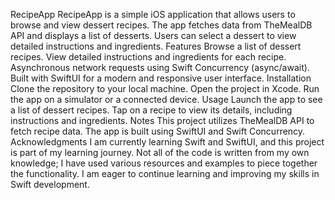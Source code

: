 RecipeApp
RecipeApp is a simple iOS application that allows users to browse and view dessert recipes. 
The app fetches data from TheMealDB API and displays a list of desserts. Users can select a dessert to view detailed instructions and ingredients.
Features
Browse a list of dessert recipes.
View detailed instructions and ingredients for each recipe.
Asynchronous network requests using Swift Concurrency (async/await).
Built with SwiftUI for a modern and responsive user interface.
Installation
Clone the repository to your local machine.
Open the project in Xcode.
Run the app on a simulator or a connected device.
Usage
Launch the app to see a list of dessert recipes.
Tap on a recipe to view its details, including instructions and ingredients.
Notes
This project utilizes TheMealDB API to fetch recipe data.
The app is built using SwiftUI and Swift Concurrency.
Acknowledgments
I am currently learning Swift and SwiftUI, and this project is part of my learning journey. Not all of the code is written from my own knowledge; I have used various resources and examples to piece together the functionality. I am eager to continue learning and improving my skills in Swift development.
